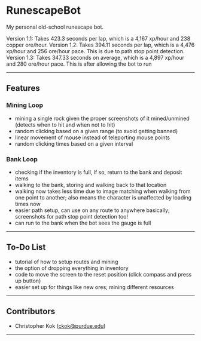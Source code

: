 # RunescapeBot
My personal old-school runescape bot.

Version 1.1: Takes 423.3 seconds per lap, which is a 4,167 xp/hour and 238 copper ore/hour.
Version 1.2: Takes 394.11 seconds per lap, which is a 4,476 xp/hour and 256 ore/hour pace. This is due to path stop point detection. 
Version 1.3: Takes 347.33 seconds on average, which is a 4,897 xp/hour and 280 ore/hour pace. This is after allowing the bot to run

---

## Features
### Mining Loop
- mining a single rock given the proper screenshots of it mined/unmined (detects when to hit and when not to hit)
- random clicking based on a given range (to avoid getting banned)
- linear movement of mouse instead of teleporting mouse points 
- random clicking times based on a given interval 

### Bank Loop
- checking if the inventory is full, if so, return to the bank and deposit items
- walking to the bank, storing and walking back to that location
- walking now takes less time due to image matching when walking from one point to another; also means the character is unaffected by loading times now
- easier path setup, can use on any route to anywhere basically; screenshots for path stop point detection too!
- can run to the bank when the bot sees the gauge is full

---

## To-Do List
- tutorial of how to setup routes and mining
- the option of dropping everything in inventory
- code to move the screen to the reset position (click compass and press up button)
- easier set up for things like new ores; mining different resources

---

## Contributors
- Christopher Kok (<ckok@purdue.edu>)

---
